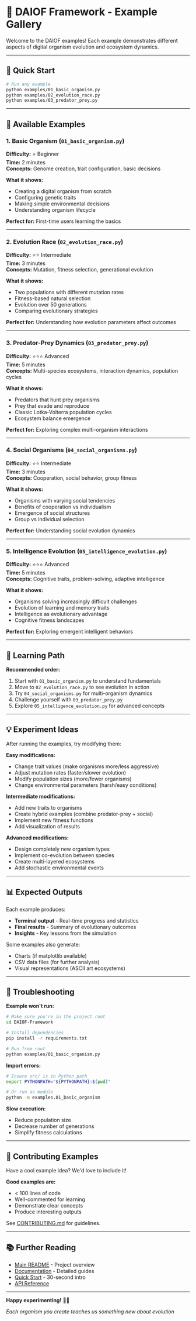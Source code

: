 # 🎨 DAIOF Framework - Example Gallery

Welcome to the DAIOF examples! Each example demonstrates different aspects of digital organism evolution and ecosystem dynamics.

---

## 🚀 Quick Start

```bash
# Run any example
python examples/01_basic_organism.py
python examples/02_evolution_race.py
python examples/03_predator_prey.py
```

---

## 📂 Available Examples

### 1. Basic Organism (`01_basic_organism.py`)
**Difficulty:** ⭐ Beginner  
**Time:** 2 minutes  
**Concepts:** Genome creation, trait configuration, basic decisions

**What it shows:**
- Creating a digital organism from scratch
- Configuring genetic traits
- Making simple environmental decisions
- Understanding organism lifecycle

**Perfect for:** First-time users learning the basics

---

### 2. Evolution Race (`02_evolution_race.py`)
**Difficulty:** ⭐⭐ Intermediate  
**Time:** 3 minutes  
**Concepts:** Mutation, fitness selection, generational evolution

**What it shows:**
- Two populations with different mutation rates
- Fitness-based natural selection
- Evolution over 50 generations
- Comparing evolutionary strategies

**Perfect for:** Understanding how evolution parameters affect outcomes

---

### 3. Predator-Prey Dynamics (`03_predator_prey.py`)
**Difficulty:** ⭐⭐⭐ Advanced  
**Time:** 5 minutes  
**Concepts:** Multi-species ecosystems, interaction dynamics, population cycles

**What it shows:**
- Predators that hunt prey organisms
- Prey that evade and reproduce
- Classic Lotka-Volterra population cycles
- Ecosystem balance emergence

**Perfect for:** Exploring complex multi-organism interactions

---

### 4. Social Organisms (`04_social_organisms.py`)
**Difficulty:** ⭐⭐ Intermediate  
**Time:** 3 minutes  
**Concepts:** Cooperation, social behavior, group fitness

**What it shows:**
- Organisms with varying social tendencies
- Benefits of cooperation vs individualism
- Emergence of social structures
- Group vs individual selection

**Perfect for:** Understanding social evolution dynamics

---

### 5. Intelligence Evolution (`05_intelligence_evolution.py`)
**Difficulty:** ⭐⭐⭐ Advanced  
**Time:** 5 minutes  
**Concepts:** Cognitive traits, problem-solving, adaptive intelligence

**What it shows:**
- Organisms solving increasingly difficult challenges
- Evolution of learning and memory traits
- Intelligence as evolutionary advantage
- Cognitive fitness landscapes

**Perfect for:** Exploring emergent intelligent behaviors

---

## 🎯 Learning Path

**Recommended order:**
1. Start with `01_basic_organism.py` to understand fundamentals
2. Move to `02_evolution_race.py` to see evolution in action
3. Try `04_social_organisms.py` for multi-organism dynamics
4. Challenge yourself with `03_predator_prey.py`
5. Explore `05_intelligence_evolution.py` for advanced concepts

---

## 💡 Experiment Ideas

After running the examples, try modifying them:

**Easy modifications:**
- Change trait values (make organisms more/less aggressive)
- Adjust mutation rates (faster/slower evolution)
- Modify population sizes (more/fewer organisms)
- Change environmental parameters (harsh/easy conditions)

**Intermediate modifications:**
- Add new traits to organisms
- Create hybrid examples (combine predator-prey + social)
- Implement new fitness functions
- Add visualization of results

**Advanced modifications:**
- Design completely new organism types
- Implement co-evolution between species
- Create multi-layered ecosystems
- Add stochastic environmental events

---

## 📊 Expected Outputs

Each example produces:
- **Terminal output** - Real-time progress and statistics
- **Final results** - Summary of evolutionary outcomes
- **Insights** - Key lessons from the simulation

Some examples also generate:
- Charts (if matplotlib available)
- CSV data files (for further analysis)
- Visual representations (ASCII art ecosystems)

---

## 🐛 Troubleshooting

**Example won't run:**
```bash
# Make sure you're in the project root
cd DAIOF-Framework

# Install dependencies
pip install -r requirements.txt

# Run from root
python examples/01_basic_organism.py
```

**Import errors:**
```bash
# Ensure src/ is in Python path
export PYTHONPATH="${PYTHONPATH}:$(pwd)"

# Or run as module
python -m examples.01_basic_organism
```

**Slow execution:**
- Reduce population size
- Decrease number of generations
- Simplify fitness calculations

---

## 🤝 Contributing Examples

Have a cool example idea? We'd love to include it!

**Good examples are:**
- < 100 lines of code
- Well-commented for learning
- Demonstrate clear concepts
- Produce interesting outputs

See [CONTRIBUTING.md](../CONTRIBUTING.md) for guidelines.

---

## 📚 Further Reading

- [Main README](../README.md) - Project overview
- [Documentation](../docs/) - Detailed guides
- [Quick Start](../quick_start.py) - 30-second intro
- [API Reference](https://nguyencuong1989.github.io/DAIOF-Framework/)

---

**Happy experimenting!** 🧬✨

*Each organism you create teaches us something new about evolution*
